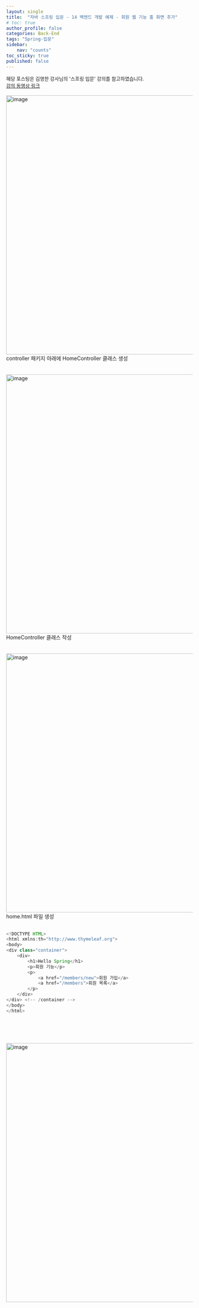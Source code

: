 ```yaml
---
layout: single
title:  "자바 스프링 입문 - 14 백엔드 개발 예제 - 회원 웹 기능 홈 화면 추가"
# toc: true
author_profile: false
categories: Back-End
tags: "Spring-입문"
sidebar:
    nav: "counts"
toc_sticky: true
published: false
---
```


<head>
  <style>
    table.dataframe {
      white-space: normal;
      width: 100%;
      height: 240px;
      display: block;
      overflow: auto;
      font-family: Arial, sans-serif;
      font-size: 0.9rem;
      line-height: 20px;
      text-align: center;
      border: 0px !important;
    }

    table.dataframe th {
      text-align: center;
      font-weight: bold;
      padding: 8px;
    }

    table.dataframe td {
      text-align: center;
      padding: 8px;
    }

    table.dataframe tr:hover {
      background: #b8d1f3; 
    }

    .output_prompt {
      overflow: auto;
      font-size: 0.9rem;
      line-height: 1.45;
      border-radius: 0.3rem;
      -webkit-overflow-scrolling: touch;
      padding: 0.8rem;
      margin-top: 0;
      margin-bottom: 15px;
      font: 1rem Consolas, "Liberation Mono", Menlo, Courier, monospace;
      color: $code-text-color;
      border: solid 1px $border-color;
      border-radius: 0.3rem;
      word-break: normal;
      white-space: pre;
    }

  .dataframe tbody tr th:only-of-type {
      vertical-align: middle;
  }

  .dataframe tbody tr th {
      vertical-align: top;
  }

  .dataframe thead th {
      text-align: center !important;
      padding: 8px;
  }

  .page__content p {
      margin: 0 0 0px !important;
  }

  .page__content p > strong {
    font-size: 0.8rem !important;
  }

  </style>
</head>
<span style="font-size:13px;">
해당 포스팅은 김영한 강사님의 '스프링 입문' 강의를 참고하였습니다.<br>
<a href=
"https://www.youtube.com/watch?v=JBX_FTKkuZ4&list=PLumVmq_uRGHgBrimIp2-7MCnoPUskVMnd&index=16">강의 동영상 링크</a>
</span>
<br>
<br>
<img width="700" alt="image" src="https://github.com/gyun97/Java-Spring-Study/assets/143414166/1c615503-560d-4c42-941d-ec1ae1bf03fd">
controller 패키지 아래에 HomeController 클래스 생성
<br><br><br>

<img width="700" alt="image" src="https://github.com/gyun97/Java-Spring-Study/assets/143414166/d1cd36f0-82d8-42da-a74d-cc3f18157135">
HomeController 클래스 작성
<br><br><br>

<img width="700" alt="image" src="https://github.com/gyun97/Java-Spring-Study/assets/143414166/bcb1368f-c16e-416a-9207-c8d46d95b00f">
home.html 파일 생성<br><br>

```java
<!DOCTYPE HTML>
<html xmlns:th="http://www.thymeleaf.org">
<body>
<div class="container">
    <div>
        <h1>Hello Spring</h1>
        <p>회원 기능</p>
        <p>
            <a href="/members/new">회원 가입</a>
            <a href="/members">회원 목록</a>
        </p>
    </div>
</div> <!-- /container -->
</body>
</html>
```
<br><br><br>

<img width="700" alt="image" src="https://github.com/gyun97/Java-Spring-Study/assets/143414166/0324c9b7-faab-40b4-aafa-bb06885df936">